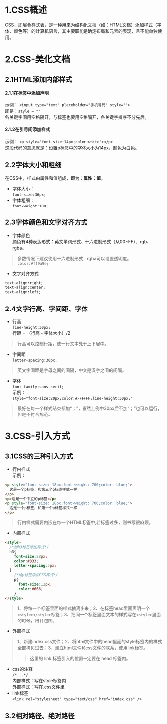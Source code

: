 # 1.CSS概述
CSS，即层叠样式表，是一种用来为结构化文档（如：HTML文档）添加样式（字体、颜色等）的计算机语言，其主要职能是确定布局和元素的表现，且不能单独使用。
# 2.CSS-美化文档
## 2.1HTML添加内部样式
#### 2.1.1在标签中添加声明
示例：
`<input type="text" placeholder="手机号码" style="">`  
即是：`style = ""`  
各关键字间用空格隔开，与标签也要用空格隔开，各关键字排序不分先后。
#### 2.1.2在引号间添加样式
示例：
`<p style="font-size:14px;color:white"></p>`  
这段代码的意思就是：设置p标签中的字体大小为14px，颜色为白色。
## 2.2字体大小和粗细
在CSS中，样式由属性和值组成，即为：**属性：值**。  
- 字体大小：  
`font-size:36px;`
- 字体粗细：  
`font-weight:100;`
## 2.3字体颜色和文字对齐方式
- 字体颜色  
颜色有4种表达形式：英文单词形式、十六进制形式（从00~FF）、rgb、rgba。
> 多数情况下建议使用十六进制形式，rgba可以设置透明度。  
`color:#ff9a9e;`  
- 文字对齐方式  
```html
text-align:right;  
text-align:center;
text-align:left;
```
## 2.4文字行高、字间距、字体
- 行高  
`line-height:30px;`  
行距 = （行高 - 字体大小）/2  
> 行高可以控制行距，使一行文本处于上下居中。  
- 字间距  
`letter-spacing:30px;`  
> 英文字间距是字母之间的间隔，中文是汉字之间的间隔。  
- 字体  
`font-family:sans-serif;`  
示例：  
`style="font-size:20px;color:#FFFFFF;line-height:30px;"`  
> 最好在每一个样式结束都加“；”，虽然上例中30px后不加“；”也可以运行，但是不符合规范。  
# 3.CSS-引入方式
## 3.1CSS的三种引入方式
- 行内样式  
示例：
```html
<p style="font-size: 18px;font-weight: 700;color: blue;">
  这是一个p标签，和第三个p标签样式一样
</p>
<p>这是一个中立的p标签</p>
<p style="font-size: 18px;font-weight: 700;color: blue;">
  这是一个p标签，和第一个p标签样式一样
</p>
```
> 行内样式需要内嵌在每一个HTML标签中,若标签过多，则书写很麻烦。  
- 内部样式  
```html
<style>
  /*给h3标签添加样式*/
  h3{
    font-size:28px;
    color:#333;
    letter-spacing:5px;
  }
    /*给p标签添加CSS样式*/
    p{
      font-size:12px;
      color:#666;
    }
</style>
```
> 1、将每一个标签里面的样式抽离出来；2、在标签head里面声明一个`<style></style>`标签；3、把同一个标签里面文本的样式写在`<style>`里面的时候，用`{}`包围。  
- 外部样式
> 1、新建index.css文件；2、将html文件中的head里面的style标签内的样式全部拷贝过去；3、建立html文件和css文件的联系，使用link标签。  
>> 这里的 link 标签引入的位置一定要在 head 标签内。  
- css的注释  
`/*...*/`  
内部样式：写在style标签内  
外部样式：写在.css文件里  
- link标签  
`<link rel="stylesheet" type="text/css" href="index.css" />`  
## 3.2相对路径、绝对路径  

